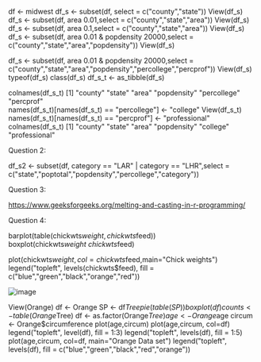 df <- midwest
df_s <- subset(df, select = c("county","state"))
View(df_s)
df_s <- subset(df, area 0.01,select = c("county","state","area"))
View(df_s)
df_s <- subset(df, area 0.1,select = c("county","state","area"))
View(df_s)
df_s <- subset(df, area 0.01 & popdensity 20000,select = c("county","state","area","popdensity"))
View(df_s)

df_s <- subset(df, area 0.01 & popdensity 20000,select = c("county","state","area","popdensity","percollege","percprof"))
View(df_s)
typeof(df_s)
class(df_s)
df_s_t <- as_tibble(df_s)

colnames(df_s_t)
[1] "county"     "state"      "area"       "popdensity" "percollege" "percprof"  
names(df_s_t)[names(df_s_t) == "percollege"] <- "college"
View(df_s_t)
names(df_s_t)[names(df_s_t) == "percprof"] <- "professional"
colnames(df_s_t)
[1] "county"       "state"        "area"         "popdensity"   "college"      "professional"

Question 2:

df_s2 <- subset(df, category == "LAR" | category == "LHR",select = c("state","poptotal","popdensity","percollege","category"))

Question 3:

https://www.geeksforgeeks.org/melting-and-casting-in-r-programming/

Question 4:

barplot(table(chickwts$weight,chickwts$feed))
boxplot(chickwts$weight ~ chickwts$feed)

plot(chickwts$weight,col=chickwts$feed,main="Chick weights")
legend("topleft", levels(chickwts$feed), fill = c("blue","green","black","orange","red"))

![image](https://user-images.githubusercontent.com/29664888/169015792-5d2883cb-0c96-46de-bdec-64984c8c6d34.png)


View(Orange)
df <- Orange
SP <- df$Tree
pie(table(SP))
boxplot(df)
counts <- table(Orange$Tree)
df <- as.factor(Orange$Tree)
age <- Orange$age
circum <- Orange$circumference
plot(age,circum)
plot(age,circum, col=df)
legend("topleft", level(df), fill = 1:3)
legend("topleft", levels(df), fill = 1:5)
plot(age,circum, col=df, main="Orange Data set")
legend("topleft", levels(df), fill = c("blue","green","black","red","orange"))
